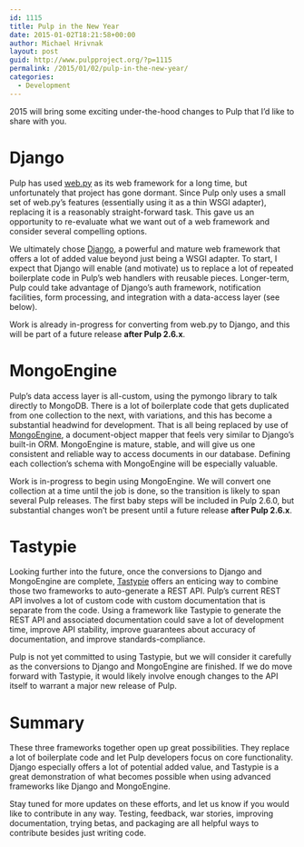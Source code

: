```yaml
---
id: 1115
title: Pulp in the New Year
date: 2015-01-02T18:21:58+00:00
author: Michael Hrivnak
layout: post
guid: http://www.pulpproject.org/?p=1115
permalink: /2015/01/02/pulp-in-the-new-year/
categories:
  - Development
---
```

2015 will bring some exciting under-the-hood changes to Pulp that I&#8217;d like to share with you.

# Django

Pulp has used [web.py](http://webpy.org/ "web.py") as its web framework for a long time, but unfortunately that project has gone dormant. Since Pulp only uses a small set of web.py&#8217;s features (essentially using it as a thin WSGI adapter), replacing it is a reasonably straight-forward task. This gave us an opportunity to re-evaluate what we want out of a web framework and consider several compelling options.

We ultimately chose [Django](https://djangoproject.com/ "Django"), a powerful and mature web framework that offers a lot of added value beyond just being a WSGI adapter. To start, I expect that Django will enable (and motivate) us to replace a lot of repeated boilerplate code in Pulp&#8217;s web handlers with reusable pieces. Longer-term, Pulp could take advantage of Django&#8217;s auth framework, notification facilities, form processing, and integration with a data-access layer (see below).

Work is already in-progress for converting from web.py to Django, and this will be part of a future release **after Pulp 2.6.x**.

# MongoEngine

Pulp&#8217;s data access layer is all-custom, using the pymongo library to talk directly to MongoDB. There is a lot of boilerplate code that gets duplicated from one collection to the next, with variations, and this has become a substantial headwind for development. That is all being replaced by use of [MongoEngine](http://mongoengine.org/ "MongoEngine"), a document-object mapper that feels very similar to Django&#8217;s built-in ORM. MongoEngine is mature, stable, and will give us one consistent and reliable way to access documents in our database. Defining each collection&#8217;s schema with MongoEngine will be especially valuable.

Work is in-progress to begin using MongoEngine. We will convert one collection at a time until the job is done, so the transition is likely to span several Pulp releases. The first baby steps will be included in Pulp 2.6.0, but substantial changes won&#8217;t be present until a future release **after Pulp 2.6.x**.

# Tastypie

Looking further into the future, once the conversions to Django and MongoEngine are complete, [Tastypie](http://tastypieapi.org/ "Tastypie") offers an enticing way to combine those two frameworks to auto-generate a REST API. Pulp&#8217;s current REST API involves a lot of custom code with custom documentation that is separate from the code. Using a framework like Tastypie to generate the REST API and associated documentation could save a lot of development time, improve API stability, improve guarantees about accuracy of documentation, and improve standards-compliance.

Pulp is not yet committed to using Tastypie, but we will consider it carefully as the conversions to Django and MongoEngine are finished. If we do move forward with Tastypie, it would likely involve enough changes to the API itself to warrant a major new release of Pulp.

# Summary

These three frameworks together open up great possibilities. They replace a lot of boilerplate code and let Pulp developers focus on core functionality. Django especially offers a lot of potential added value, and Tastypie is a great demonstration of what becomes possible when using advanced frameworks like Django and MongoEngine.

Stay tuned for more updates on these efforts, and let us know if you would like to contribute in any way. Testing, feedback, war stories, improving documentation, trying betas, and packaging are all helpful ways to contribute besides just writing code.